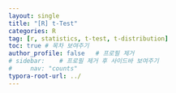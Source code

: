 ```yaml
---
layout: single
title: "[R] t-Test"
categories: R
tag: [r, statistics, t-test, t-distribution]
toc: true # 목차 보여주기
author_profile: false   # 프로필 제거
# sidebar:    # 프로필 제거 후 사이드바 보여주기
#     nav: "counts"
typora-root-url: ../
---
```


